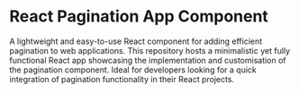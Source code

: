 # React Pagination App Component

A lightweight and easy-to-use React component for adding efficient pagination to web applications. This repository hosts a minimalistic yet fully functional React app showcasing the implementation and customisation of the pagination component. Ideal for developers looking for a quick integration of pagination functionality in their React projects.